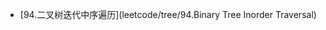 <!-- docs/leetcode/tree/_sidebar.md -->

* [94.二叉树迭代中序遍历](leetcode/tree/94.Binary Tree Inorder Traversal)

